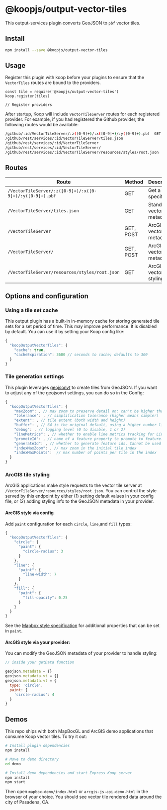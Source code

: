 # @koopjs/output-vector-tiles

This output-services plugin converts GeoJSON to `pbf` vector tiles.

## Install

```bash
npm install --save @koopjs/output-vector-tiles
```

## Usage

Register this plugin with koop before your plugins to ensure that the `VectorTiles` routes are bound to the providers.

```
const tile = require('@koopjs/output-vector-tiles')
koop.register(tiles)

// Register providers
```

After startup, Koop will include `VectorTileServer` routes for each registered provider.  For example, if you had registered the Github provider, the following routes would be available:

```bash
/github/:id/VectorTileServer/:z([0-9]+)/:x([0-9]+)/:y([0-9]+).pbf  GET
/github/rest/services/:id/VectorTileServer/tiles.json                            GET
/github/rest/services/:id/VectorTileServer                                       GET, POST
/github/rest/services/:id/VectorTileServer/                                       GET, POST
/github/rest/services/:id/VectorTileServer/resources/styles/root.json            GET
```

## Routes
| Route | Method | Description |
| --- | --- | --- |
|`/VectorTileServer/:z([0-9]+)/:x([0-9]+)/:y([0-9]+).pbf`| GET | Get a specific tile. |
|`/VectorTileServer/tiles.json`| GET | Standard vector tile metadata. |
|`/VectorTileServer`| GET, POST | ArcGIS vector tile metadata. |
|`/VectorTileServer/`| GET, POST | ArcGIS vector tile metadata. |
|`/VectorTileServer/resources/styles/root.json`| GET | ArcGIS vector tile styling info. |


## Options and configuration

### Using a tile set cache
This output plugin has a built-in in-memory cache for storing generated tile sets for a set period of time.  This may improve performance.  It is disabled by default. You can use it by setting your Koop config like:

```javascript
{
  "koopOutputVectorTiles": {
    "cache": true,
    "cacheExpiration": 3600 // seconds to cache; defaults to 300
  }
}
```

### Tile generation settings
This plugin leverages [geojsonvt]() to create tiles from GeoJSON.  If you want to adjust any of the geojsonvt settings, you can do so in the Config: 

```javascript
{
  "koopOutputVectorTiles": {
    "maxZoom": , // max zoom to preserve detail on; can't be higher than 24
    "tolerance": , // simplification tolerance (higher means simpler)
    "extent": , // tile extent (both width and height)
    "buffer": , // 64 is the original default, using a higher number like 512, 1024 or 2048 gets rid of some geojson artifacts but increases the tilesSetCache size // tile buffer on each side
    "debug": , // logging level (0 to disable, 1 or 2)
    "lineMetrics": , // whether to enable line metrics tracking for LineString/MultiLineString features
    "promoteId": , // name of a feature property to promote to feature.id. Cannot be used with `generateId`
    "generateId": , // whether to generate feature ids. Cannot be used with `promoteId`
    "indexMaxZoom": , // max zoom in the initial tile index
    "indexMaxPoints":  // max number of points per tile in the index
  }
}
```

### ArcGIS tile styling
ArcGIS applications make style requests to the vector tile server at `/VectorTileServer/resources/styles/root.json`. You can control the style served by this endpoint by either (1) setting default values in your config file, or (2) adding styling info to the GeoJSON metadata in your provider.

#### ArcGIS style via config

Add `paint` configuration for each `circle`, `line`,and `fill` types:

```javascript
{
  "koopOutputVectorTiles": {
    "circle": {
      "paint": {
        "circle-radius": 3
      }
    },
    "line": {
      "paint": {
        "line-width": 7
      }
    },
    "fill": {
      "paint": {
        "fill-opacity": 0.25
      }
    }
  }
}
```

See the [Mapbox style specification](https://docs.mapbox.com/mapbox-gl-js/style-spec/) for additional properties that can be set in `paint`.

#### ArcGIS style via your provider:
You can modify the GeoJSON metadata of your provider to handle styling:

```javascript
// inside your getData function

geojson.metadata = {}
geojson.metadata.vt = {}
geojson.metadata.vt = {
  type: 'circle',
  paint: {
    'circle-radius': 4
  }
}

```

## Demos
This repo ships with both MapBoxGL and ArcGIS demo applications that consume Koop vector tiles.  To try it out:

```bash
# Install plugin dependencies
npm install

# Move to demo directory
cd demo

# Install demo dependencies and start Express Koop server
npm install
npm start
```

Then open `mapbox-demo/index.html` or  `arcgis-js-api-demo.html` in the browser of your choice.  You should see vector tile rendered data around the city of Pasadena, CA.

